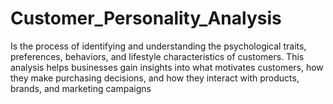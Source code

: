 # Customer_Personality_Analysis
Is the process of identifying and understanding the psychological traits, preferences, behaviors, and lifestyle characteristics of customers. This analysis helps businesses gain insights into what motivates customers, how they make purchasing decisions, and how they interact with products, brands, and marketing campaigns
